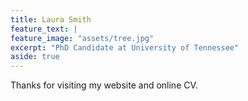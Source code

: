 ```yaml
---
title: Laura Smith
feature_text: |
feature_image: "assets/tree.jpg"
excerpt: "PhD Candidate at University of Tennessee"
aside: true
---
```


Thanks for visiting my website and online CV.

